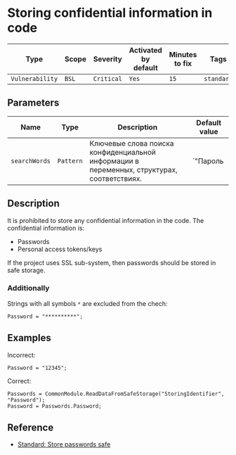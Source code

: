 # Storing confidential information in code

Type | Scope | Severity | Activated<br>by default | Minutes<br>to fix | Tags
--- | --- | --- | --- | --- | ---
`Vulnerability` | `BSL` | `Critical` | `Yes` | `15` | `standard`

## Parameters

Name | Type | Description | Default value
--- | --- | --- | ---
`searchWords` | `Pattern` | Ключевые слова поиска конфиденциальной информации в переменных, структурах, соответствиях. | `"Пароль

<!-- Блоки выше заполняются автоматически, не трогать -->

## Description

It is prohibited to store any confidential information in the code. The confidential information is:

- Passwords
- Personal access tokens/keys

If the project uses SSL sub-system, then passwords should be stored in safe storage.

### Additionally

Strings with all symbols `*` are excluded from the chech:

```bsl
Password = "**********";
```

## Examples

Incorrect:

```bsl
Password = "12345";
```

Correct:

```bsl
Passwords = CommonModule.ReadDataFromSafeStorage("StoringIdentifier", "Password");
Password = Passwords.Password;
```

## Reference

- [Standard: Store passwords safe](https://its.1c.ru/db/v8std#content:740:hdoc)

